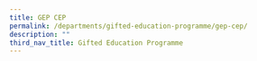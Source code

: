 ```yaml
---
title: GEP CEP
permalink: /departments/gifted-education-programme/gep-cep/
description: ""
third_nav_title: Gifted Education Programme
---
```

